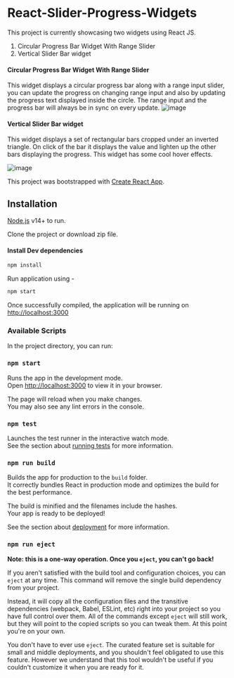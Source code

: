 # React-Slider-Progress-Widgets

This project is currently showcasing two widgets using React JS.

1. Circular Progress Bar Widget With Range Slider
2. Vertical Slider Bar widget

#### Circular Progress Bar Widget With Range Slider

This widget displays a circular progress bar along with a range input slider, you can update the progress on changing
range input and also by updating the progress text displayed inside the circle.
The range input and the progress bar will always be in sync on every update. ![image](https://user-images.githubusercontent.com/97888504/201516244-4571a863-c709-47d7-85a4-d3a360f0f204.png)


#### Vertical Slider Bar widget

This widget displays a set of rectangular bars cropped under an inverted triangle. On click of the bar it displays the
value and lighten up the other bars displaying the progress. This widget has some cool hover effects.

![image](https://user-images.githubusercontent.com/97888504/201516295-66469581-0450-407f-a055-d76eed4bb42b.png)

This project was bootstrapped with [Create React App](https://github.com/facebook/create-react-app).

## Installation

[Node.js](https://nodejs.org/) v14+ to run.

Clone the project or download zip file.

#### Install Dev dependencies

```sh
npm install
```

Run application using -

```sh
npm start
```

Once successfully compiled, the application will be running on [http://localhost:3000](http://localhost:3000)

### Available Scripts

In the project directory, you can run:

### `npm start`

Runs the app in the development mode.\
Open [http://localhost:3000](http://localhost:3000) to view it in your browser.

The page will reload when you make changes.\
You may also see any lint errors in the console.

### `npm test`

Launches the test runner in the interactive watch mode.\
See the section about [running tests](https://facebook.github.io/create-react-app/docs/running-tests) for more
information.

### `npm run build`

Builds the app for production to the `build` folder.\
It correctly bundles React in production mode and optimizes the build for the best performance.

The build is minified and the filenames include the hashes.\
Your app is ready to be deployed!

See the section about [deployment](https://facebook.github.io/create-react-app/docs/deployment) for more information.

### `npm run eject`

**Note: this is a one-way operation. Once you `eject`, you can't go back!**

If you aren't satisfied with the build tool and configuration choices, you can `eject` at any time. This command will
remove the single build dependency from your project.

Instead, it will copy all the configuration files and the transitive dependencies (webpack, Babel, ESLint, etc) right
into your project so you have full control over them. All of the commands except `eject` will still work, but they will
point to the copied scripts so you can tweak them. At this point you're on your own.

You don't have to ever use `eject`. The curated feature set is suitable for small and middle deployments, and you
shouldn't feel obligated to use this feature. However we understand that this tool wouldn't be useful if you couldn't
customize it when you are ready for it.
